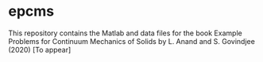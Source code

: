 # epcms

This repository contains the Matlab and data files for the book 
Example Problems for Continuum Mechanics of Solids by L. Anand and S. Govindjee (2020)
[To appear]
